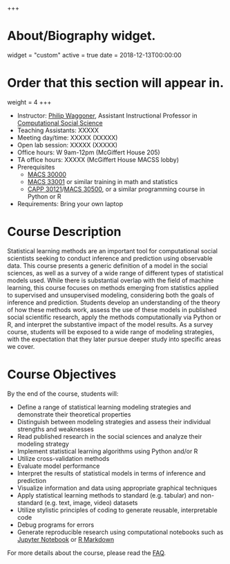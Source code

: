 +++
# About/Biography widget.
widget = "custom"
active = true
date = 2018-12-13T00:00:00

# Order that this section will appear in.
weight = 4
+++

* Instructor: [Philip Waggoner](https://pdwaggoner.github.io/), Assistant Instructional Professor in [Computational Social Science](http://macss.uchicago.edu)
* Teaching Assistants: XXXXX
* Meeting day/time: XXXXX (XXXXX)
* Open lab session: XXXXX (XXXXX)
* Office hours: W 9am-12pm (McGiffert House 205)
* TA office hours: XXXXX (McGiffert House MACSS lobby)
* Prerequisites
    * [MACS 30000](https://github.com/UC-MACSS/persp-analysis_A18)
    * [MACS 33001](https://css18.github.io/) or similar training in math and statistics
    * [CAPP 30121](https://www.classes.cs.uchicago.edu/archive/2018/fall/30121-1/)/[MACS 30500](https://cfss.uchicago.edu/), or a similar programming course in Python or R
* Requirements: Bring your own laptop

# Course Description

Statistical learning methods are an important tool for computational social scientists seeking to conduct inference and prediction using observable data. This course presents a generic definition of a model in the social sciences, as well as a survey of a wide range of different types of statistical models used. While there is substantial overlap with the field of machine learning, this course focuses on methods emerging from statistics applied to supervised and unsupervised modeling, considering both the goals of inference and prediction. Students develop an understanding of the theory of how these methods work, assess the use of these models in published social scientific research, apply the methods computationally via Python or R, and interpret the substantive impact of the model results. As a survey course, students will be exposed to a wide range of modeling strategies, with the expectation that they later pursue deeper study into specific areas we cover.
  
# Course Objectives

By the end of the course, students will:

* Define a range of statistical learning modeling strategies and demonstrate their theoretical properties
* Distinguish between modeling strategies and assess their individual strengths and weaknesses
* Read published research in the social sciences and analyze their modeling strategy
* Implement statistical learning algorithms using Python and/or R
* Utilize cross-validation methods
* Evaluate model performance
* Interpret the results of statistical models in terms of inference and prediction
* Visualize information and data using appropriate graphical techniques
* Apply statistical learning methods to standard (e.g. tabular) and non-standard (e.g. text, image, video) datasets
* Utilize stylistic principles of coding to generate reusable, interpretable code
* Debug programs for errors
* Generate reproducible research using computational notebooks such as [Jupyter Notebook](https://jupyter.org/) or [R Markdown](http://rmarkdown.rstudio.com/)

For more details about the course, please read the [FAQ](/faq/).
